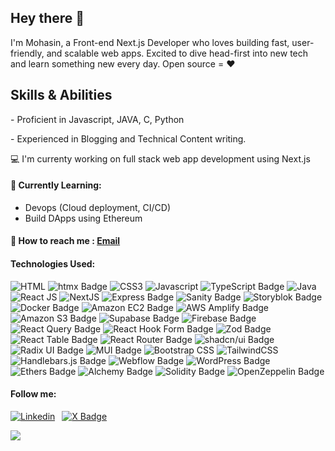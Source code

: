## Hey there 👋

<!--
**MohasinKR/MohasinKR** is a ✨ _special_ ✨ repository because its `README.md` (this file) appears on your GitHub profile.

Here are some ideas to get you started:

- 🔭 I’m currently working on ...
- 🌱 I’m currently learning ...
- 👯 I’m looking to collaborate on ...
- 🤔 I’m looking for help with ...
- 💬 Ask me about ...
- 📫 How to reach me: ...
- 😄 Pronouns: ...
- ⚡ Fun fact: ...
-->

I'm Mohasin, a Front-end Next.js Developer who loves building fast, user-friendly, and scalable web apps. Excited to dive head-first into new tech and learn something new every day. Open source = ❤️

## Skills & Abilities
\- Proficient in Javascript, JAVA, C, Python

\- Experienced in Blogging and Technical Content writing.

💻 I'm currenty working on full stack web app development using Next.js 

#### 📝 Currently Learning:
- Devops (Cloud deployment, CI/CD)
- Build DApps using Ethereum

#### 📮 How to reach me : [Email](mailto:mohasin.rahumathulla@gmail.com)

#### Technologies Used:
![HTML](https://img.shields.io/badge/HTML5-E34F26?style=for-the-badge&logo=html5&logoColor=white)
![htmx Badge](https://img.shields.io/badge/htmx-36C?logo=htmx&logoColor=fff&style=for-the-badge)
![CSS3](https://img.shields.io/badge/CSS3-1572B6?style=for-the-badge&logo=css3&logoColor=white)
![Javascript](https://img.shields.io/badge/JavaScript-323330?style=for-the-badge&logo=javascript&logoColor=F7DF1E)
![TypeScript Badge](https://img.shields.io/badge/TypeScript-3178C6?logo=typescript&logoColor=fff&style=for-the-badge)
![Java](https://img.shields.io/badge/Java-ED8B00?style=for-the-badge&logo=java&logoColor=white)
![React JS](https://img.shields.io/badge/React-20232A?style=for-the-badge&logo=react&logoColor=61DAFB)
![NextJS](https://img.shields.io/badge/next.js-000000?style=for-the-badge&logo=nextdotjs&logoColor=white)
![Express Badge](https://img.shields.io/badge/Express-000?logo=express&logoColor=fff&style=for-the-badge)
![Sanity Badge](https://img.shields.io/badge/Sanity-F03E2F?logo=sanity&logoColor=fff&style=for-the-badge)
![Storyblok Badge](https://img.shields.io/badge/Storyblok-09B3AF?logo=storyblok&logoColor=fff&style=for-the-badge)
![Docker Badge](https://img.shields.io/badge/Docker-2496ED?logo=docker&logoColor=fff&style=for-the-badge)
![Amazon EC2 Badge](https://img.shields.io/badge/Amazon%20EC2-F90?logo=amazonec2&logoColor=fff&style=for-the-badge)
![AWS Amplify Badge](https://img.shields.io/badge/AWS%20Amplify-F90?logo=awsamplify&logoColor=fff&style=for-the-badge)
![Amazon S3 Badge](https://img.shields.io/badge/Amazon%20S3-569A31?logo=amazons3&logoColor=fff&style=for-the-badge)
![Supabase Badge](https://img.shields.io/badge/Supabase-3FCF8E?logo=supabase&logoColor=fff&style=for-the-badge)
![Firebase Badge](https://img.shields.io/badge/Firebase-FFCA28?logo=firebase&logoColor=000&style=for-the-badge)
![React Query Badge](https://img.shields.io/badge/React%20Query-FF4154?logo=reactquery&logoColor=fff&style=for-the-badge)
![React Hook Form Badge](https://img.shields.io/badge/React%20Hook%20Form-EC5990?logo=reacthookform&logoColor=fff&style=for-the-badge)
![Zod Badge](https://img.shields.io/badge/Zod-3E67B1?logo=zod&logoColor=fff&style=for-the-badge)
![React Table Badge](https://img.shields.io/badge/React%20Table-FF4154?logo=reacttable&logoColor=fff&style=for-the-badge)
![React Router Badge](https://img.shields.io/badge/React%20Router-CA4245?logo=reactrouter&logoColor=fff&style=for-the-badge)
![shadcn/ui Badge](https://img.shields.io/badge/shadcn%2Fui-000?logo=shadcnui&logoColor=fff&style=for-the-badge)
![Radix UI Badge](https://img.shields.io/badge/Radix%20UI-161618?logo=radixui&logoColor=fff&style=for-the-badge)
![MUI Badge](https://img.shields.io/badge/MUI-007FFF?logo=mui&logoColor=fff&style=for-the-badge)
![Bootstrap CSS](https://img.shields.io/badge/Bootstrap-563D7C?style=for-the-badge&logo=bootstrap&logoColor=white)
![TailwindCSS](https://img.shields.io/badge/tailwindcss-%2338B2AC.svg?style=for-the-badge&logo=tailwind-css&logoColor=white)
![Handlebars.js Badge](https://img.shields.io/badge/Handlebars.js-000?logo=handlebarsdotjs&logoColor=fff&style=for-the-badge)
![Webflow Badge](https://img.shields.io/badge/Webflow-146EF5?logo=webflow&logoColor=fff&style=for-the-badge)
![WordPress Badge](https://img.shields.io/badge/WordPress-21759B?logo=wordpress&logoColor=fff&style=for-the-badge)
![Ethers Badge](https://img.shields.io/badge/Ethers-2535A0?logo=ethers&logoColor=fff&style=for-the-badge)
![Alchemy Badge](https://img.shields.io/badge/Alchemy-0C0C0E?logo=alchemy&logoColor=fff&style=for-the-badge)
![Solidity Badge](https://img.shields.io/badge/Solidity-363636?logo=solidity&logoColor=fff&style=for-the-badge)
![OpenZeppelin Badge](https://img.shields.io/badge/OpenZeppelin-4E5EE4?logo=openzeppelin&logoColor=fff&style=for-the-badge)

#### Follow me:
[![Linkedin](https://img.shields.io/badge/mohasinkr-LinkedIn-Blue?style=for-the-badge&logo=linkedin&color=0e76a8)](https://www.linkedin.com/in/mohasinkr/) 
[![X Badge](https://img.shields.io/badge/X-000?logo=x&logoColor=fff&style=for-the-badge)](https://x.com/mohasinkr)

<!-- ![](https://github-readme-stats.vercel.app/api?username=mohasinkr) -->
![](https://github-readme-streak-stats.herokuapp.com/?user=mohasinkr)
